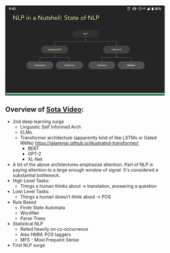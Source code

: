 
![](../content/sota-overview.png)

## Overview of [Sota Video](https://www.youtube.com/watch?v=YxMW0w7ojek&feature=emb_logo):
* 2nd deep learning surge
  * Linguistic Self Informed Arch
  * ELMo
  * Transformer architecture (apparently kind of like LSTMs or Gated RNNs)   https://jalammar.github.io/illustrated-transformer/
    * BERT
    * GPT-2
    * XL-Net
* A lot of the above architectures emphasize attention. Part of NLP is paying attention to a large enough window of signal. It's considered a substantial bottleneck.
* High Level Tasks:
  * Things a human thinks about -> translation, answering a question
* Lowl Level Tasks:
  * Things a human doesn’t think about -> POS
* Rule Based
  * Finite State Automata
  * WordNet
  * Parse Trees
* Statistical NLP
  * Relied heavily on co-occurrence
  * Also HMM: POS taggers
  * MFS - Most Frequent Sense
* First NLP surge
